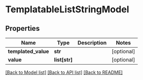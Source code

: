 # TemplatableListStringModel

## Properties
Name | Type | Description | Notes
------------ | ------------- | ------------- | -------------
**templated_value** | **str** |  | [optional] 
**value** | **list[str]** |  | [optional] 

[[Back to Model list]](../README.md#documentation-for-models) [[Back to API list]](../README.md#documentation-for-api-endpoints) [[Back to README]](../README.md)


